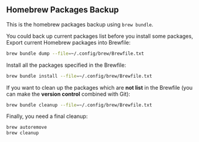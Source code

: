 ## Homebrew Packages Backup

This is the homebrew packages backup using `brew bundle`. 

You could back up current packages list before you install some packages,
Export current Homebrew packages into Brewfile:
```sh
brew bundle dump --file=~/.config/brew/Brewfile.txt
```

Install all the packages specified in the Brewfile:  
```sh
brew bundle install --file=~/.config/brew/Brewfile.txt
```

If you want to clean up the packages which are **not list** in the Brewfile (you can make the
**version control** combined with Git): 
```sh
brew bundle cleanup --file=~/.config/brew/Brewfile.txt
```

Finally, you need a final cleanup:  
```sh
brew autoremove
brew cleanup
```
